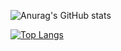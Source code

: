 ![Anurag's GitHub stats](https://github-readme-stats.vercel.app/api?username=simaanc&show_icons=true&theme=dracula)

[![Top Langs](https://github-readme-stats.vercel.app/api/top-langs/?username=simaanc&theme=dracula)](https://github.com/anuraghazra/github-readme-stats)

<!---
simaanc/simaanc is a ✨ special ✨ repository because its `README.md` (this file) appears on your GitHub profile.
You can click the Preview link to take a look at your changes.
--->
